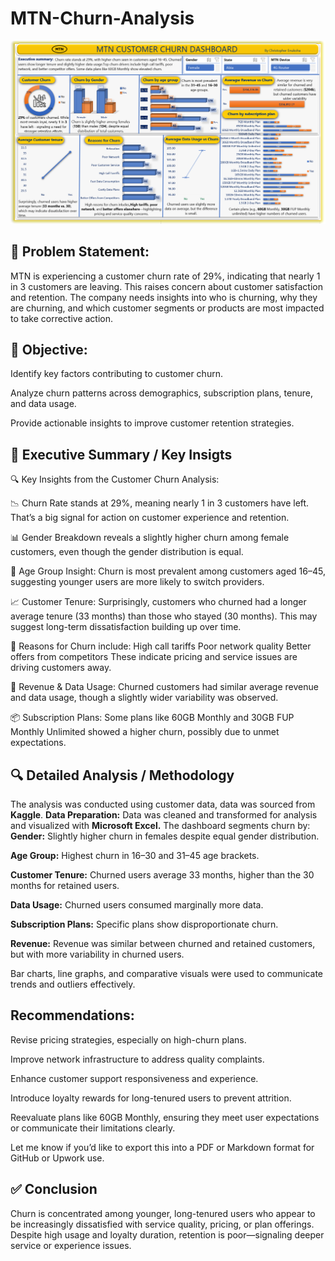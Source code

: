 # MTN-Churn-Analysis
![Dashboard view](https://github.com/Chris-Data-Driver/MTN-Churn-Analysis/blob/main/MTN.png)


## 📌 Problem Statement:
MTN is experiencing a customer churn rate of 29%, indicating that nearly 1 in 3 customers are leaving. This raises concern about customer satisfaction and retention. The company needs insights into who is churning, why they are churning, and which customer segments or products are most impacted to take corrective action.

## 🎯 Objective:

Identify key factors contributing to customer churn.

Analyze churn patterns across demographics, subscription plans, tenure, and data usage.

Provide actionable insights to improve customer retention strategies.

## 🧠 Executive Summary / Key Insigts

🔍 Key Insights from the Customer Churn Analysis:

📉 Churn Rate stands at 29%, meaning nearly 1 in 3 customers have left. That’s a big signal for action on customer experience and retention.

📊 Gender Breakdown reveals a slightly higher churn among female customers, even though the gender distribution is equal.

👥 Age Group Insight: Churn is most prevalent among customers aged 16–45, suggesting younger users are more likely to switch providers.

📈 Customer Tenure: Surprisingly, customers who churned had a longer average tenure (33 months) than those who stayed (30 months). This may suggest long-term dissatisfaction building up over time.

📶 Reasons for Churn include:
   High call tariffs
   Poor network quality
   Better offers from competitors
These indicate pricing and service issues are driving customers away.

💸 Revenue & Data Usage: Churned customers had similar average revenue and data usage, though a slightly wider variability was observed.

📦 Subscription Plans: Some plans like 60GB Monthly and 30GB FUP Monthly Unlimited showed a higher churn, possibly due to unmet expectations.

## 🔍 Detailed Analysis / Methodology
The analysis was conducted using customer data, data was sourced from **Kaggle**. **Data Preparation:** Data was cleaned and transformed for analysis and visualized with **Microsoft Excel.**
The dashboard segments churn by:
**Gender:** Slightly higher churn in females despite equal gender distribution.

**Age Group:** Highest churn in 16–30 and 31–45 age brackets.

**Customer Tenure:** Churned users average 33 months, higher than the 30 months for retained users.

**Data Usage:** Churned users consumed marginally more data.

**Subscription Plans:** Specific plans show disproportionate churn.

**Revenue:** Revenue was similar between churned and retained customers, but with more variability in churned users.

Bar charts, line graphs, and comparative visuals were used to communicate trends and outliers effectively.

## Recommendations:
Revise pricing strategies, especially on high-churn plans.

Improve network infrastructure to address quality complaints.

Enhance customer support responsiveness and experience.

Introduce loyalty rewards for long-tenured users to prevent attrition.

Reevaluate plans like 60GB Monthly, ensuring they meet user expectations or communicate their limitations clearly.

Let me know if you’d like to export this into a PDF or Markdown format for GitHub or Upwork use.

## ✅ Conclusion 
Churn is concentrated among younger, long-tenured users who appear to be increasingly dissatisfied with service quality, pricing, or plan offerings. Despite high usage and loyalty duration, retention is poor—signaling deeper service or experience issues.














